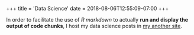 +++
title = 'Data Science'
date = 2018-08-06T12:55:09-07:00
+++

In order to facilitate the use of *R markdown* to actually **run and display the output of code chunks**, I host my data science posts in [my another site](https://dreamy-stallman-f662b9.netlify.com).

